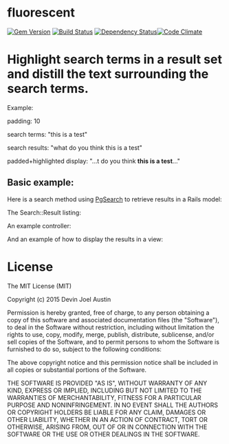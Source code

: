 fluorescent
===========
[![Gem Version](https://badge.fury.io/rb/fluorescent.svg)](http://badge.fury.io/rb/fluorescent) [![Build Status](https://travis-ci.org/dhoss/fluorescent.svg?branch=master)](https://travis-ci.org/dhoss/fluorescent) [![Dependency Status](https://gemnasium.com/dhoss/fluorescent.svg)](https://gemnasium.com/dhoss/fluorescent)[![Code Climate](https://codeclimate.com/github/dhoss/fluorescent/badges/gpa.svg)](https://codeclimate.com/github/dhoss/fluorescent)

# Highlight search terms in a result set and distill the text surrounding the search terms.

Example:

   padding: 10

   search terms: "this is a test"

   search results: "what do you think this is a test"

   padded+highlighted display: "...t do you think **this is a test**..." 


## Basic example:

Here is a search method using [PgSearch](https://github.com/Casecommons/pg_search) to retrieve results in a Rails model:

<script src="https://gist.github.com/dhoss/318097047ffe05eacb55.js"></script>

The Search::Result listing:

<script src="https://gist.github.com/dhoss/24d339d3b7ab43463b62.js"></script>

An example controller:

<script src="https://gist.github.com/dhoss/94ff2c0ac2a9194b8ad1.js"></script>

And an example of how to display the results in a view:

<script src="https://gist.github.com/dhoss/1f7587dbe1ce703585ed.js"></script>

License
=======
The MIT License (MIT)

Copyright (c) 2015 Devin Joel Austin

Permission is hereby granted, free of charge, to any person obtaining a copy
of this software and associated documentation files (the "Software"), to deal
in the Software without restriction, including without limitation the rights
to use, copy, modify, merge, publish, distribute, sublicense, and/or sell
copies of the Software, and to permit persons to whom the Software is
furnished to do so, subject to the following conditions:

The above copyright notice and this permission notice shall be included in all
copies or substantial portions of the Software.

THE SOFTWARE IS PROVIDED "AS IS", WITHOUT WARRANTY OF ANY KIND, EXPRESS OR
IMPLIED, INCLUDING BUT NOT LIMITED TO THE WARRANTIES OF MERCHANTABILITY,
FITNESS FOR A PARTICULAR PURPOSE AND NONINFRINGEMENT. IN NO EVENT SHALL THE
AUTHORS OR COPYRIGHT HOLDERS BE LIABLE FOR ANY CLAIM, DAMAGES OR OTHER
LIABILITY, WHETHER IN AN ACTION OF CONTRACT, TORT OR OTHERWISE, ARISING FROM,
OUT OF OR IN CONNECTION WITH THE SOFTWARE OR THE USE OR OTHER DEALINGS IN THE
SOFTWARE.
 
